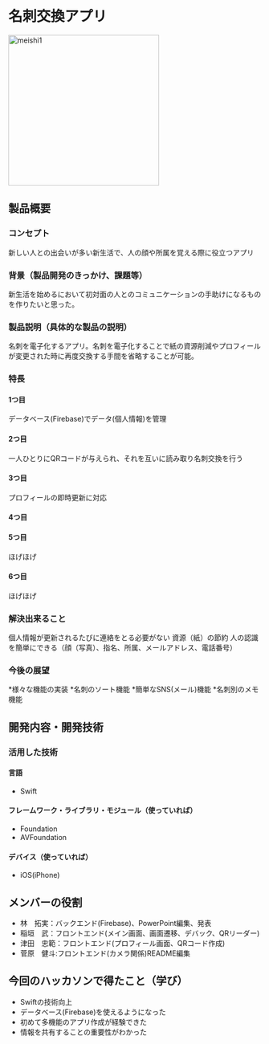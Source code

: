 # 名刺交換アプリ
<img width= "300" alt = "meishi1" src="https://cdn-ak.f.st-hatena.com/images/fotolife/s/sugaken9914/20190217/20190217132700.png">

## 製品概要
### コンセプト
新しい人との出会いが多い新生活で、人の顔や所属を覚える際に役立つアプリ

### 背景（製品開発のきっかけ、課題等）
新生活を始めるにおいて初対面の人とのコミュニケーションの手助けになるものを作りたいと思った。

### 製品説明（具体的な製品の説明）
名刺を電子化するアプリ。名刺を電子化することで紙の資源削減やプロフィールが変更された時に再度交換する手間を省略することが可能。

### 特長

#### 1つ目 
データベース(Firebase)でデータ(個人情報)を管理

#### 2つ目
一人ひとりにQRコードが与えられ、それを互いに読み取り名刺交換を行う

#### 3つ目  
プロフィールの即時更新に対応

#### 4つ目


#### 5つ目
ほげほげ

#### 6つ目
ほげほげ

### 解決出来ること
個人情報が更新されるたびに連絡をとる必要がない
資源（紙）の節約
人の認識を簡単にできる（顔（写真）、指名、所属、メールアドレス、電話番号）

### 今後の展望
*様々な機能の実装
    *名刺のソート機能 
    *簡単なSNS(メール)機能
    *名刺別のメモ機能

## 開発内容・開発技術
### 活用した技術
#### 言語
- Swift

#### フレームワーク・ライブラリ・モジュール（使っていれば）
- Foundation
- AVFoundation

#### デバイス（使っていれば）
- iOS(iPhone)

## メンバーの役割
- 林　拓実：バックエンド(Firebase)、PowerPoint編集、発表
- 稲垣　武：フロントエンド(メイン画面、画面遷移、デバック、QRリーダー)
- 津田　忠範：フロントエンド(プロフィール画面、QRコード作成)
- 菅原　健斗:フロントエンド(カメラ関係)README編集

## 今回のハッカソンで得たこと（学び）
- Swiftの技術向上
- データベース(Firebase)を使えるようになった
- 初めて多機能のアプリ作成が経験できた
- 情報を共有することの重要性がわかった
